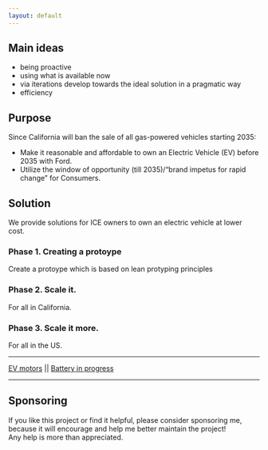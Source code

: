 ```yaml
---
layout: default
---
```


## Main ideas

- being proactive
- using what is available now
- via iterations develop towards the ideal solution in a pragmatic way
- efficiency

## Purpose
Since California will ban the sale of all gas-powered vehicles starting 2035: 
* Make it reasonable and affordable to own an Electric Vehicle (EV) before 2035 with Ford.
* Utilize the window of opportunity (till 2035)/“brand impetus for rapid change” for Consumers.

## Solution

We provide solutions for ICE owners to own an electric vehicle at lower cost.

### Phase 1. Creating a protoype

Create a protoype which is based on lean protyping principles

### Phase 2. Scale it.

For all in California.


### Phase 3. Scale it more.

For all in the US.

***
 [EV motors](./electric_motors.html) || [Battery in progress](./battery.md) 
 
***


## Sponsoring

If you like this project or find it helpful, please consider sponsoring me, <br>
because it will encourage and help me better maintain the project! <br>
Any help is more than appreciated. 

